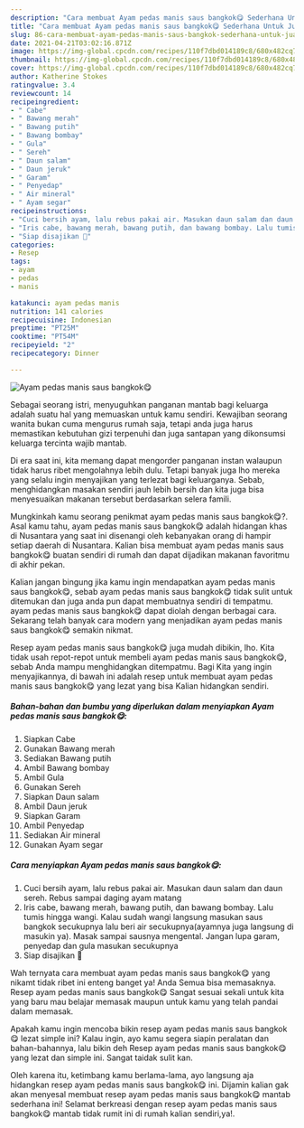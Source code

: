 ```yaml
---
description: "Cara membuat Ayam pedas manis saus bangkok😋 Sederhana Untuk Jualan"
title: "Cara membuat Ayam pedas manis saus bangkok😋 Sederhana Untuk Jualan"
slug: 86-cara-membuat-ayam-pedas-manis-saus-bangkok-sederhana-untuk-jualan
date: 2021-04-21T03:02:16.871Z
image: https://img-global.cpcdn.com/recipes/110f7dbd014189c8/680x482cq70/ayam-pedas-manis-saus-bangkok😋-foto-resep-utama.jpg
thumbnail: https://img-global.cpcdn.com/recipes/110f7dbd014189c8/680x482cq70/ayam-pedas-manis-saus-bangkok😋-foto-resep-utama.jpg
cover: https://img-global.cpcdn.com/recipes/110f7dbd014189c8/680x482cq70/ayam-pedas-manis-saus-bangkok😋-foto-resep-utama.jpg
author: Katherine Stokes
ratingvalue: 3.4
reviewcount: 14
recipeingredient:
- " Cabe"
- " Bawang merah"
- " Bawang putih"
- " Bawang bombay"
- " Gula"
- " Sereh"
- " Daun salam"
- " Daun jeruk"
- " Garam"
- " Penyedap"
- " Air mineral"
- " Ayam segar"
recipeinstructions:
- "Cuci bersih ayam, lalu rebus pakai air. Masukan daun salam dan daun sereh. Rebus sampai daging ayam matang"
- "Iris cabe, bawang merah, bawang putih, dan bawang bombay. Lalu tumis hingga wangi. Kalau sudah wangi langsung masukan saus bangkok secukupnya lalu beri air secukupnya(ayamnya juga langsung di masukin ya). Masak sampai sausnya mengental. Jangan lupa garam, penyedap dan gula masukan secukupnya"
- "Siap disajikan 🥰"
categories:
- Resep
tags:
- ayam
- pedas
- manis

katakunci: ayam pedas manis 
nutrition: 141 calories
recipecuisine: Indonesian
preptime: "PT25M"
cooktime: "PT54M"
recipeyield: "2"
recipecategory: Dinner

---
```



![Ayam pedas manis saus bangkok😋](https://img-global.cpcdn.com/recipes/110f7dbd014189c8/680x482cq70/ayam-pedas-manis-saus-bangkok😋-foto-resep-utama.jpg)

Sebagai seorang istri, menyuguhkan panganan mantab bagi keluarga adalah suatu hal yang memuaskan untuk kamu sendiri. Kewajiban seorang  wanita bukan cuma mengurus rumah saja, tetapi anda juga harus memastikan kebutuhan gizi terpenuhi dan juga santapan yang dikonsumsi keluarga tercinta wajib mantab.

Di era  saat ini, kita memang dapat mengorder panganan instan walaupun tidak harus ribet mengolahnya lebih dulu. Tetapi banyak juga lho mereka yang selalu ingin menyajikan yang terlezat bagi keluarganya. Sebab, menghidangkan masakan sendiri jauh lebih bersih dan kita juga bisa menyesuaikan makanan tersebut berdasarkan selera famili. 



Mungkinkah kamu seorang penikmat ayam pedas manis saus bangkok😋?. Asal kamu tahu, ayam pedas manis saus bangkok😋 adalah hidangan khas di Nusantara yang saat ini disenangi oleh kebanyakan orang di hampir setiap daerah di Nusantara. Kalian bisa membuat ayam pedas manis saus bangkok😋 buatan sendiri di rumah dan dapat dijadikan makanan favoritmu di akhir pekan.

Kalian jangan bingung jika kamu ingin mendapatkan ayam pedas manis saus bangkok😋, sebab ayam pedas manis saus bangkok😋 tidak sulit untuk ditemukan dan juga anda pun dapat membuatnya sendiri di tempatmu. ayam pedas manis saus bangkok😋 dapat diolah dengan berbagai cara. Sekarang telah banyak cara modern yang menjadikan ayam pedas manis saus bangkok😋 semakin nikmat.

Resep ayam pedas manis saus bangkok😋 juga mudah dibikin, lho. Kita tidak usah repot-repot untuk membeli ayam pedas manis saus bangkok😋, sebab Anda mampu menghidangkan ditempatmu. Bagi Kita yang ingin menyajikannya, di bawah ini adalah resep untuk membuat ayam pedas manis saus bangkok😋 yang lezat yang bisa Kalian hidangkan sendiri.

<!--inarticleads1-->

##### Bahan-bahan dan bumbu yang diperlukan dalam menyiapkan Ayam pedas manis saus bangkok😋:

1. Siapkan  Cabe
1. Gunakan  Bawang merah
1. Sediakan  Bawang putih
1. Ambil  Bawang bombay
1. Ambil  Gula
1. Gunakan  Sereh
1. Siapkan  Daun salam
1. Ambil  Daun jeruk
1. Siapkan  Garam
1. Ambil  Penyedap
1. Sediakan  Air mineral
1. Gunakan  Ayam segar




<!--inarticleads2-->

##### Cara menyiapkan Ayam pedas manis saus bangkok😋:

1. Cuci bersih ayam, lalu rebus pakai air. Masukan daun salam dan daun sereh. Rebus sampai daging ayam matang
1. Iris cabe, bawang merah, bawang putih, dan bawang bombay. Lalu tumis hingga wangi. Kalau sudah wangi langsung masukan saus bangkok secukupnya lalu beri air secukupnya(ayamnya juga langsung di masukin ya). Masak sampai sausnya mengental. Jangan lupa garam, penyedap dan gula masukan secukupnya
1. Siap disajikan 🥰




Wah ternyata cara membuat ayam pedas manis saus bangkok😋 yang nikamt tidak ribet ini enteng banget ya! Anda Semua bisa memasaknya. Resep ayam pedas manis saus bangkok😋 Sangat sesuai sekali untuk kita yang baru mau belajar memasak maupun untuk kamu yang telah pandai dalam memasak.

Apakah kamu ingin mencoba bikin resep ayam pedas manis saus bangkok😋 lezat simple ini? Kalau ingin, ayo kamu segera siapin peralatan dan bahan-bahannya, lalu bikin deh Resep ayam pedas manis saus bangkok😋 yang lezat dan simple ini. Sangat taidak sulit kan. 

Oleh karena itu, ketimbang kamu berlama-lama, ayo langsung aja hidangkan resep ayam pedas manis saus bangkok😋 ini. Dijamin kalian gak akan menyesal membuat resep ayam pedas manis saus bangkok😋 mantab sederhana ini! Selamat berkreasi dengan resep ayam pedas manis saus bangkok😋 mantab tidak rumit ini di rumah kalian sendiri,ya!.

